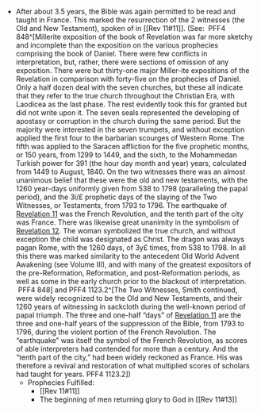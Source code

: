 - After about 3.5 years, the Bible was again permitted to be read and taught in France. This marked the resurrection of the 2 witnesses (the Old and New Testament), spoken of in [[Rev 11#11]]. (See:  PFF4 848^[Millerite exposition of the book of Revelation was far more sketchy and incomplete than the exposition on the various prophecies comprising the book of Daniel. There were few conflicts in interpretation, but, rather, there were sections of omission of any exposition. There were but thirty-one major Miller-ite expositions of the Revelation in comparison with forty-five on the prophecies of Daniel. Only a half dozen deal with the seven churches, but these all indicate that they refer to the true church throughout the Christian Era, with Laodicea as the last phase. The rest evidently took this for granted but did not write upon it. The seven seals represented the developing of apostasy or corruption in the church during the same period. But the majority were interested in the seven trumpets, and without exception applied the first four to the barbarian scourges of Western Rome. The fifth was applied to the Saracen affliction for the five prophetic months, or 150 years, from 1299 to 1449, and the sixth, to the Mohammedan Turkish power for 391 (the hour day month and year) years, calculated from 1449 to August, 1840. On the two witnesses there was an almost unanimous belief that these were the old and new testaments, with the 1260 year-days uniformly given from 538 to 1798 (paralleling the papal period), and the 3i/£ prophetic days of the slaying of the Two Witnesses, or Testaments, from 1793 to 1796. The earthquake of [Revelation 11](1965.62993) was the French Revolution, and the tenth part of the city was France. There was likewise great unanimity in the symbolism of [Revelation 12](1965.63032). The woman symbolized the true church, and without exception the child was designated as Christ. The dragon was always pagan Rome, with the 1260 days, of 3y£ times, from 538 to 1798. In all this there was marked similarity to the antecedent Old World Advent Awakening (see Volume III), and with many of the greatest expositors of the pre-Reformation, Reformation, and post-Reformation periods, as well as some in the early church prior to the blackout of interpretation.  PFF4 848] and PFF4 1123.2^[The Two Witnesses, Smith continued, were widely recognized to be the Old and New Testaments, and their 1260 years of witnessing in sackcloth during the well-known period of papal triumph. The three and one-half “days” of [Revelation 11](1965.62993) are the three and one-half years of the suppression of the Bible, from 1793 to 1796, during the violent portion of the French Revolution. The “earthquake” was itself the symbol of the French Revolution, as scores of able interpreters had contended for more than a century. And the “tenth part of the city,” had been widely reckoned as France. His was therefore a revival and restoration of what multiplied scores of scholars had taught for years. PFF4 1123.2]) 
	- Prophecies Fulfilled:
		- [[Rev 11#11]]
		- The beginning of men returning glory to God in [[Rev 11#13]]
